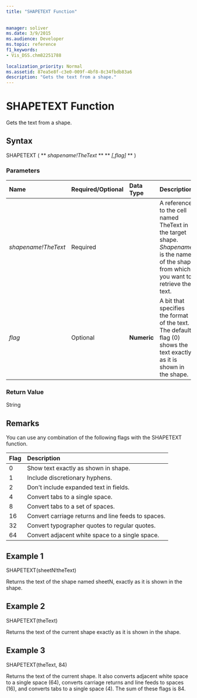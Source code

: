 ```yaml
---
title: "SHAPETEXT Function"
 
 
manager: soliver
ms.date: 3/9/2015
ms.audience: Developer
ms.topic: reference
f1_keywords:
- Vis_DSS.chm82251788
 
localization_priority: Normal
ms.assetid: 87ea5e8f-c3e0-009f-4bf8-8c34fbdb83a6
description: "Gets the text from a shape."
---
```


# SHAPETEXT Function

Gets the text from a shape. 
  
## Syntax

SHAPETEXT ( ** *shapename!TheText* ** ** *[,flag]* ** ) 
  
### Parameters

|**Name**|**Required/Optional**|**Data Type**|**Description**|
|:-----|:-----|:-----|:-----|
| _shapename!TheText_ <br/> |Required  <br/> ||A reference to the cell named TheText in the target shape.  _Shapename!_ is the name of the shape from which you want to retrieve the text.  <br/> |
| _flag_ <br/> |Optional  <br/> |**Numeric** <br/> |A bit that specifies the format of the text. The default flag (0) shows the text exactly as it is shown in the shape.  <br/> |
   
### Return Value

String
  
## Remarks

You can use any combination of the following flags with the SHAPETEXT function.
  
|**Flag**|**Description**|
|:-----|:-----|
|0  <br/> |Show text exactly as shown in shape.  <br/> |
|1  <br/> |Include discretionary hyphens.  <br/> |
|2  <br/> |Don't include expanded text in fields.  <br/> |
|4  <br/> |Convert tabs to a single space.  <br/> |
|8  <br/> |Convert tabs to a set of spaces.  <br/> |
|16  <br/> |Convert carriage returns and line feeds to spaces.  <br/> |
|32  <br/> |Convert typographer quotes to regular quotes.  <br/> |
|64  <br/> |Convert adjacent white space to a single space.  <br/> |
   
## Example 1

SHAPETEXT(sheetN!theText)
  
Returns the text of the shape named sheetN, exactly as it is shown in the shape.
  
## Example 2

SHAPETEXT(theText)
  
Returns the text of the current shape exactly as it is shown in the shape.
  
## Example 3

SHAPETEXT(theText, 84)
  
Returns the text of the current shape. It also converts adjacent white space to a single space (64), converts carriage returns and line feeds to spaces (16), and converts tabs to a single space (4). The sum of these flags is 84.
  

